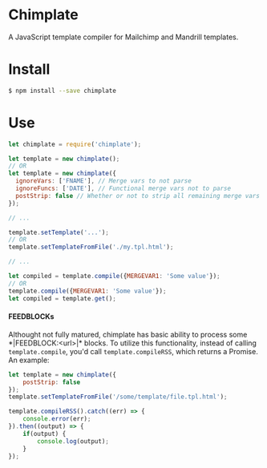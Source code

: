 # Chimplate

A JavaScript template compiler for Mailchimp and Mandrill templates.

# Install

```bash
$ npm install --save chimplate
```

# Use

```javascript
let chimplate = require('chimplate');

let template = new chimplate();
// OR
let template = new chimplate({
  ignoreVars: ['FNAME'], // Merge vars to not parse
  ignoreFuncs: ['DATE'], // Functional merge vars not to parse
  postStrip: false // Whether or not to strip all remaining merge vars after compiling
});

// ...

template.setTemplate('...');
// OR
template.setTemplateFromFile('./my.tpl.html');

// ...

let compiled = template.compile({MERGEVAR1: 'Some value'});
// OR
template.compile({MERGEVAR1: 'Some value'});
let compiled = template.get();
```
#### FEEDBLOCKs

Althought not fully matured, chimplate has basic ability to process some \*|FEEDBLOCK:\<url\>|\* blocks. To utilize this functionality, instead of calling `template.compile`, you'd call `template.compileRSS`, which returns a Promise. An example:

```javascript
let template = new chimplate({
    postStrip: false
});
template.setTemplateFromFile('/some/template/file.tpl.html');

template.compileRSS().catch((err) => {
    console.error(err);
}).then((output) => {
    if(output) {
        console.log(output);
    }
});
```
